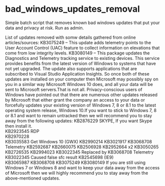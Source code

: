 # bad_windows_updates_removal
Simple batch script that removes known bad windows updates that put your data and privacy at risk.
Run as admin.

List of updates removed with somw details gathered from online articles/sources:
KB3075249 – This update adds telemetry points to the User Account Control (UAC) feature to collect information on elevations that come from low integrity levels.
KB3080149 – This package updates the Diagnostics and Telemetry tracking service to existing devices. This service provides benefits from the latest version of Windows to systems that have not yet upgraded. The update also supports applications that are subscribed to Visual Studio Application Insights. So once both of these updates are installed on your computer then Microsoft may possibly spy on you in a similar way Microsoft Windows 10 does, and all your data will be sent to Microsoft servers.That is not all. Privacy-conscious users of Windows have pointed out that there are numerous other updates released by Microsoft that either grant the company an access to your data or forcefully updates your existing version of Windows 7, 8 or 8.1 to the latest operating system release, Windows 10.If you want to stick to Windows 7, 8 or 8.1 and want to remain untracked then we will recommend you to stay away from the following updates:
KB2876229 SKYPE, If you want Skype then install it.    
KB2923545 RDP    
KB2970228    
KB3035583 Get Windows 10 (GWX)
KB2990214
KB3021917
KB3068708 Telemetry
KB2592687
KB2660075
KB2506928
KB2952664 x2
KB3050265
KB2726535
KB2994023
KB3022345 Replaced by KB3068708 Telemetry
KB3022345 Caused false sfc result
KB2545698 (IE9)    
KB3065987
KB3068708
KB3075249
KB3080149 If you are still using Windows 7 or Windows 8 and want to keep your data away from the access of Microsoft then we will highly recommend you to stay away from the above-mentioned updates.
